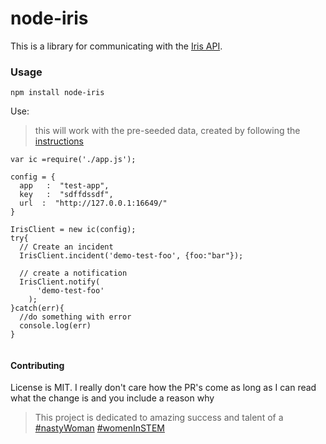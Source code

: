 # node-iris
This is a library for communicating with the [Iris API](https://github.com/linkedin/iris).

### Usage

`npm install node-iris`

Use:

> this will work with the pre-seeded data, created by following the [instructions](https://github.com/linkedin/iris/blob/master/README.md)

```
var ic =require('./app.js');

config = {
  app   :  "test-app",
  key   :  "sdffdssdf",
  url  :  "http://127.0.0.1:16649/"
}

IrisClient = new ic(config);
try{
  // Create an incident
  IrisClient.incident('demo-test-foo', {foo:"bar"});

  // create a notification
  IrisClient.notify(
      'demo-test-foo'
    );
}catch(err){
  //do something with error
  console.log(err)
}


```

#### Contributing
License is MIT. I really don't care how the PR's come as long as I can read what the change is and you include a reason why


> This project is dedicated to amazing success and talent  of a [#nastyWoman](https://www.astronautjill.space/) [#womenInSTEM](https://twitter.com/search?q=%23womeninstem&src=tyah)
